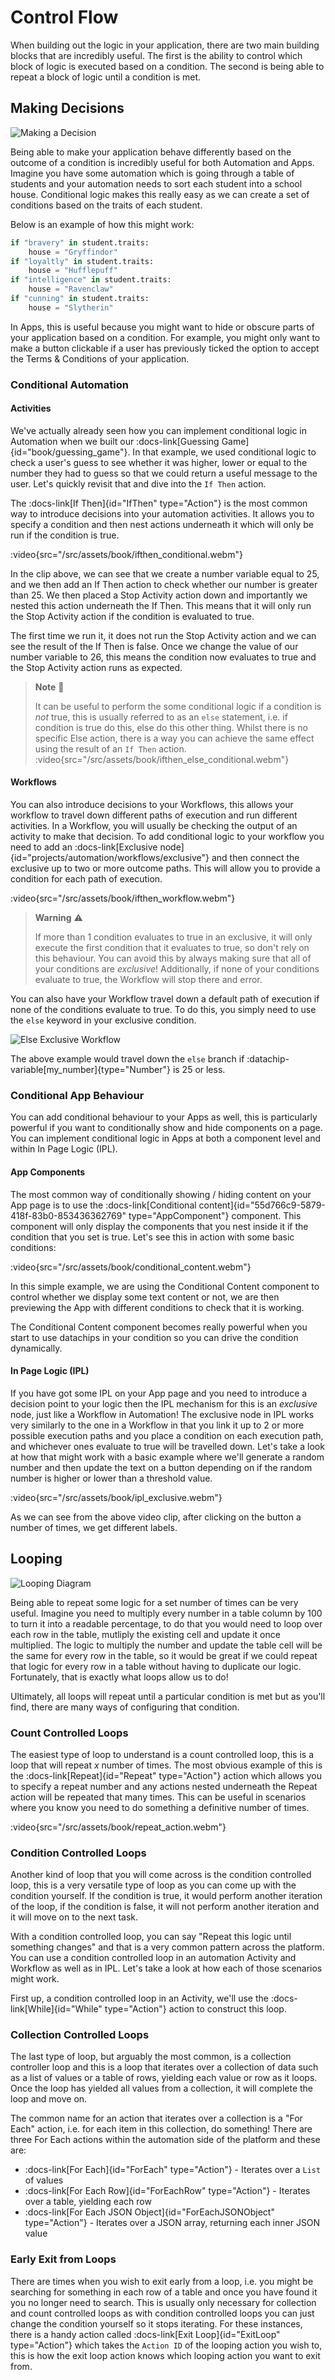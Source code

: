 # Control Flow

When building out the logic in your application, there are two main building blocks that are incredibly useful. The first is the ability to control which block of logic is executed based on a condition. The second is being able to repeat a block of logic until a condition is met.


## Making Decisions

![Making a Decision](/src/assets/book/conditional.png)

Being able to make your application behave differently based on the outcome of a condition is incredibly useful for both Automation and Apps. Imagine you have some automation which is going through a table of students and your automation needs to sort each student into a school house. Conditional logic makes this really easy as we can create a set of conditions based on the traits of each student.

Below is an example of how this might work:

```python
if "bravery" in student.traits:
    house = "Gryffindor"
if "loyaltly" in student.traits:
    house = "Hufflepuff"
if "intelligence" in student.traits:
    house = "Ravenclaw"
if "cunning" in student.traits:
    house = "Slytherin"
```

In Apps, this is useful because you might want to hide or obscure parts of your application based on a condition. For example, you might only want to make a button clickable if a user has previously ticked the option to accept the Terms & Conditions of your application.

### Conditional Automation

#### Activities

We've actually already seen how you can implement conditional logic in Automation when we built our :docs-link[Guessing Game]{id="book/guessing_game"}. In that example, we used conditional logic to check a user's guess to see whether it was higher, lower or equal to the number they had to guess so that we could return a useful message to the user. Let's quickly revisit that and dive into the `If Then` action.

The :docs-link[If Then]{id="IfThen" type="Action"} is the most common way to introduce decisions into your automation activities. It allows you to specify a condition and then nest actions underneath it which will only be run if the condition is true.

:video{src="/src/assets/book/ifthen_conditional.webm"}

In the clip above, we can see that we create a number variable equal to 25, and we then add an If Then action to check whether our number is greater than 25. We then placed a Stop Activity action down and importantly we nested this action underneath the If Then. This means that it will only run the Stop Activity action if the condition is evaluated to true.

The first time we run it, it does not run the Stop Activity action and we can see the result of the If Then is false. Once we change the value of our number variable to 26, this means the condition now evaluates to true and the Stop Activity action runs as expected.

> **Note** 📝
>
> It can be useful to perform the some conditional logic if a condition is _not_ true, this is usually referred to as an `else` statement, i.e. if condition is true do this, else do this other thing. Whilst there is no specific Else action, there is a way you can achieve the same effect using the result of an `If Then` action.
> :video{src="/src/assets/book/ifthen_else_conditional.webm"}

#### Workflows

You can also introduce decisions to your Workflows, this allows your workflow to travel down different paths of execution and run different activities. In a Workflow, you will usually be checking the output of an activity to make that decision. To add conditional logic to your workflow you need to add an :docs-link[Exclusive node]{id="projects/automation/workflows/exclusive"} and then connect the exclusive up to two or more outcome paths. This will allow you to provide a condition for each path of execution.

:video{src="/src/assets/book/ifthen_workflow.webm"}

> **Warning** ⚠️
>
> If more than 1 condition evaluates to true in an exclusive, it will only execute the first condition that it evaluates to true, so don't rely on this behaviour. You can avoid this by always making sure that all of your conditions are _exclusive_! Additionally, if none of your conditions evaluate to true, the Workflow will stop there and error.

You can also have your Workflow travel down a default path of execution if none of the conditions evaluate to true. To do this, you simply need to use the `else` keyword in your exclusive condition.

![Else Exclusive Workflow](/src/assets/book/else_workflow.png)

The above example would travel down the `else` branch if :datachip-variable[my_number]{type="Number"} is 25 or less.

### Conditional App Behaviour

You can add conditional behaviour to your Apps as well, this is particularly powerful if you want to conditionally show and hide components on a page. You can implement conditional logic in Apps at both a component level and within In Page Logic (IPL).

#### App Components

The most common way of conditionally showing / hiding content on your App page is to use the :docs-link[Conditional content]{id="55d766c9-5879-418f-83b0-853436362769" type="AppComponent"} component. This component will only display the components that you nest inside it if the condition that you set is true.
Let's see this in action with some basic conditions:

:video{src="/src/assets/book/conditional_content.webm"}

In this simple example, we are using the Conditional Content component to control whether we display some text content or not, we are then previewing the App with different conditions to check that it is working.

The Conditional Content component becomes really powerful when you start to use datachips in your condition so you can drive the condition dynamically.

#### In Page Logic (IPL)

If you have got some IPL on your App page and you need to introduce a decision point to your logic then the IPL mechanism for this is an _exclusive_ node, just like a Workflow in Automation! The exclusive node in IPL works very similarly to the one in a Workflow in that you link it up to 2 or more possible execution paths and you place a condition on each execution path, and whichever ones evaluate to true will be travelled down.
Let's take a look at how that might work with a basic example where we'll generate a random number and then update the text on a button depending on if the random number is higher or lower than a threshold value.

:video{src="/src/assets/book/ipl_exclusive.webm"}

As we can see from the above video clip, after clicking on the button a number of times, we get different labels.

## Looping

![Looping Diagram](/src/assets/book/looping.png)

Being able to repeat some logic for a set number of times can be very useful. Imagine you need to multiply every number in a table column by 100 to turn it into a readable percentage, to do that you would need to loop over each row in the table, mutliply the existing cell and update it once multiplied. The logic to multiply the number and update the table cell will be the same for every row in the table, so it would be great if we could repeat that logic for every row in a table without having to duplicate our logic. Fortunately, that is exactly what loops allow us to do!

Ultimately, all loops will repeat until a particular condition is met but as you'll find, there are many ways of configuring that condition.

### Count Controlled Loops

The easiest type of loop to understand is a count controlled loop, this is a loop that will repeat _x_ number of times. The most obvious example of this is the :docs-link[Repeat]{id="Repeat" type="Action"} action which allows you to specify a repeat number and any actions nested underneath the Repeat action will be repeated that many times. This can be useful in scenarios where you know you need to do something a definitive number of times.

:video{src="/src/assets/book/repeat_action.webm"}

### Condition Controlled Loops

Another kind of loop that you will come across is the condition controlled loop, this is a very versatile type of loop as you can come up with the condition yourself. If the condition is true, it would perform another iteration of the loop, if the condition is false, it will not perform another iteration and it will move on to the next task.

With a condition controlled loop, you can say "Repeat this logic until something changes" and that is a very common pattern across the platform. You can use a condition controlled loop in an automation Activity and Workflow as well as in IPL. Let's take a look at how each of those scenarios might work.

First up, a condition controlled loop in an Activity, we'll use the :docs-link[While]{id="While" type="Action"} action to construct this loop.


### Collection Controlled Loops

The last type of loop, but arguably the most common, is a collection controller loop and this is a loop that iterates over a collection of data such as a list of values or a table of rows, yielding each value or row as it loops. Once the loop has yielded all values from a collection, it will complete the loop and move on.

The common name for an action that iterates over a collection is a "For Each" action, i.e. for each item in this collection, do something! There are three For Each actions within the automation side of the platform and these are:
- :docs-link[For Each]{id="ForEach" type="Action"} - Iterates over a `List` of values
- :docs-link[For Each Row]{id="ForEachRow" type="Action"} - Iterates over a table, yielding each row
- :docs-link[For Each JSON Object]{id="ForEachJSONObject" type="Action"} - Iterates over a JSON array, returning each inner JSON value

### Early Exit from Loops

There are times when you wish to exit early from a loop, i.e. you might be searching for something in each row of a table and once you have found it you no longer need to search.
This is usually only necessary for collection and count controlled loops as with condition controlled loops you can just change the condition yourself so it stops iterating. For these instances, there is a handy action called :docs-link[Exit Loop]{id="ExitLoop" type="Action"} which takes the `Action ID` of the looping action you wish to, this is how the exit loop action knows which looping action you want to exit from.
